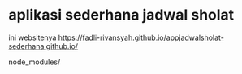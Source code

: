 # aplikasi sederhana jadwal sholat

ini websitenya
https://fadli-rivansyah.github.io/appjadwalsholat-sederhana.github.io/



node_modules/

